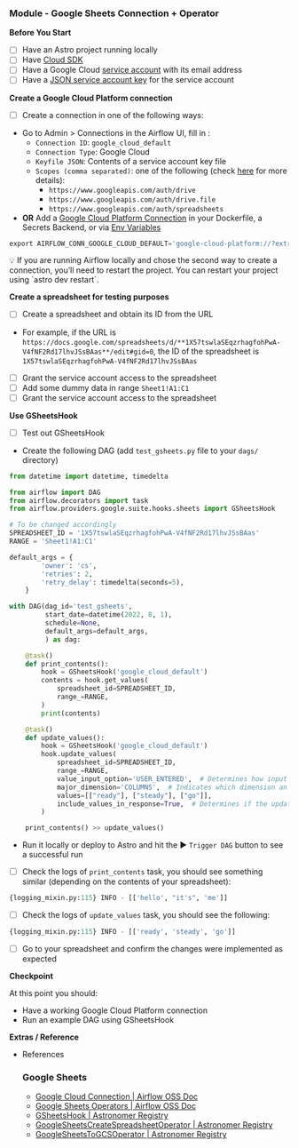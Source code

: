 
### Module - Google Sheets Connection + Operator

**Before You Start**

- [ ]  Have an Astro project running locally
- [ ]  Have [Cloud SDK](https://cloud.google.com/sdk/gcloud)
- [ ]  Have a Google Cloud [service account](https://cloud.google.com/iam/docs/creating-managing-service-accounts) with its email address
- [ ]  Have a [JSON service account key](https://cloud.google.com/iam/docs/creating-managing-service-accounts) for the service account

**Create a Google Cloud Platform connection**

- [ ]  Create a connection in one of the following ways:
- Go to Admin > Connections in the Airflow UI, fill in :
    - `Connection ID`: `google_cloud_default`
    - `Connection Type`: Google Cloud
    - `Keyfile JSON`: Contents of a service account key file
    - `Scopes (comma separated)`: one of the following (check [here](https://developers.google.com/identity/protocols/oauth2/scopes) for more details):
        - `https://www.googleapis.com/auth/drive`
        - `https://www.googleapis.com/auth/drive.file`
        - `https://www.googleapis.com/auth/spreadsheets`
- **OR** Add a [Google Cloud Platform Connection](https://airflow.apache.org/docs/apache-airflow-providers-google/stable/connections/gcp.html) in your Dockerfile, a Secrets Backend, or via [Env Variables](https://docs.astronomer.io/astro/environment-variables)

```python
export AIRFLOW_CONN_GOOGLE_CLOUD_DEFAULT='google-cloud-platform://?extra__google_cloud_platform__keyfile_dict=<your_keyfile>&extra__google_cloud_platform__scope=https%3A%2F%2Fwww.googleapis.com%2Fauth%2Fdrive&extra__google_cloud_platform__num_retries=5'
```

<aside>
💡 If you are running Airflow locally and chose the second way to create a connection, you’ll need to restart the project. You can restart your project using `astro dev restart`.

</aside>

**Create a spreadsheet for testing purposes**

- [ ]  Create a spreadsheet and obtain its ID from the URL
- For example, if the URL is `https://docs.google.com/spreadsheets/d/**1X57tswlaSEqzrhagfohPwA-V4fNF2Rd17lhvJSsBAas**/edit#gid=0`, the ID of the spreadsheet is `1X57tswlaSEqzrhagfohPwA-V4fNF2Rd17lhvJSsBAas`
- [ ]  Grant the service account access to the spreadsheet
- [ ]  Add some dummy data in range `Sheet1!A1:C1`
- [ ]  Grant the service account access to the spreadsheet

**Use GSheetsHook**

- [ ]  Test out GSheetsHook
- Create the following DAG (add `test_gsheets.py` file to your `dags/` directory)

```python
from datetime import datetime, timedelta

from airflow import DAG
from airflow.decorators import task
from airflow.providers.google.suite.hooks.sheets import GSheetsHook

# To be changed accordingly
SPREADSHEET_ID = '1X57tswlaSEqzrhagfohPwA-V4fNF2Rd17lhvJSsBAas'
RANGE = 'Sheet1!A1:C1'

default_args = {
        'owner': 'cs',
        'retries': 2,
        'retry_delay': timedelta(seconds=5),
    }

with DAG(dag_id='test_gsheets',
         start_date=datetime(2022, 8, 1),
         schedule=None,
         default_args=default_args,
         ) as dag:

    @task()
    def print_contents():
        hook = GSheetsHook('google_cloud_default')
        contents = hook.get_values(
            spreadsheet_id=SPREADSHEET_ID,
            range_=RANGE,
        )
        print(contents)

    @task()
    def update_values():
        hook = GSheetsHook('google_cloud_default')
        hook.update_values(
            spreadsheet_id=SPREADSHEET_ID,
            range_=RANGE,
            value_input_option='USER_ENTERED',  # Determines how input data should be interpreted
            major_dimension='COLUMNS',  # Indicates which dimension an operation should apply to
            values=[["ready"], ["steady"], ["go"]],
            include_values_in_response=True,  # Determines if the update response should include the values of the cells that were updated
        )

    print_contents() >> update_values()
```

- Run it locally or deploy to Astro and hit the ▶️ `Trigger DAG` button to see a successful run
- [ ]  Check the logs of `print_contents` task, you should see something similar (depending on the contents of your spreadsheet):

```python
{logging_mixin.py:115} INFO - [['hello', "it's", 'me']]
```

- [ ]  Check the logs of `update_values` task, you should see the following:

```python
{logging_mixin.py:115} INFO - [['ready', 'steady', 'go']]
```

- [ ]  Go to your spreadsheet and confirm the changes were implemented as expected

**Checkpoint**

At this point you should:

- Have a working Google Cloud Platform connection
- Run an example DAG using GSheetsHook

**Extras / Reference**

- References


    ### Google Sheets

    - [Google Cloud Connection | Airflow OSS Doc](https://airflow.apache.org/docs/apache-airflow-providers-google/stable/connections/gcp.html)
    - [Google Sheets Operators | Airflow OSS Doc](https://airflow.apache.org/docs/apache-airflow-providers-google/stable/operators/suite/sheets.html)
    - [GSheetsHook | Astronomer Registry](https://registry.astronomer.io/providers/google/modules/gsheetshook)
    - [GoogleSheetsCreateSpreadsheetOperator | Astronomer Registry](https://registry.astronomer.io/providers/google/modules/googlesheetscreatespreadsheetoperator)
    - [GoogleSheetsToGCSOperator | Astronomer Registry](https://registry.astronomer.io/providers/google/modules/googlesheetstogcsoperator)
